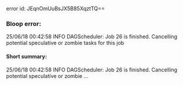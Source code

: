error id: JEqnOmUuBsJX5B85XqztTQ==
### Bloop error:

25/06/18 00:42:58 INFO DAGScheduler: Job 26 is finished. Cancelling potential speculative or zombie tasks for this job
#### Short summary: 

25/06/18 00:42:58 INFO DAGScheduler: Job 26 is finished. Cancelling potential speculative or zombie ...